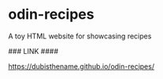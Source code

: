 # odin-recipes
<p>A toy HTML website for showcasing recipes</p>
### LINK ####

https://dubisthename.github.io/odin-recipes/
